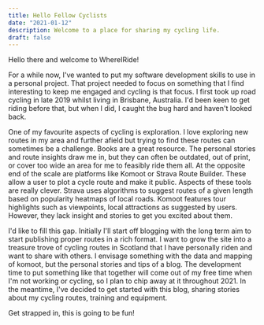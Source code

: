 ```yaml
---
title: Hello Fellow Cyclists
date: "2021-01-12"
description: Welcome to a place for sharing my cycling life.
draft: false
---
```


Hello there and welcome to WhereIRide!

For a while now, I've wanted to put my software development skills to use in a personal project. That project needed to focus on something that I find interesting to keep me engaged and cycling is that focus. I first took up road cycling in late 2019 whilst living in Brisbane, Australia. I'd been keen to get riding before that, but when I did, I caught the bug hard and haven't looked back.

One of my favourite aspects of cycling is exploration. I love exploring new routes in my area and further afield but trying to find these routes can sometimes be a challenge. Books are a great resource. The personal stories and route insights draw me in, but they can often be outdated, out of print, or cover too wide an area for me to feasibly ride them all. At the opposite end of the scale are platforms like Komoot or Strava Route Builder. These allow a user to plot a cycle route and make it public. Aspects of these tools are really clever. Strava uses algorithms to suggest routes of a given length based on popularity heatmaps of local roads. Komoot features tour highlights such as viewpoints, local attractions as suggested by users. However, they lack insight and stories to get you excited about them.

I'd like to fill this gap. Initially I'll start off blogging with the long term aim to start publishing proper routes in a rich format. I want to grow the site into a treasure trove of cycling routes in Scotland that I have personally riden and want to share with others. I envisage something with the data and mapping of komoot, but the personal stories and tips of a blog. The development time to put something like that together will come out of my free time when I'm not working or cycling, so I plan to chip away at it throughout 2021. In the meantime, I've decided to get started with this blog, sharing stories about my cycling routes, training and equipment.

Get strapped in, this is going to be fun!
